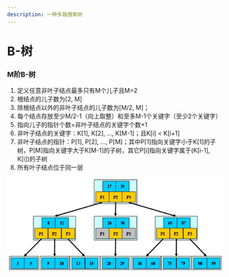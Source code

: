 ```yaml
---
description: 一种多路搜索树
---
```


# B-树

### M阶B-树

1. 定义任意非叶子结点最多只有M个儿子且M&gt;2
2. 根结点的儿子数为\[2, M\]
3. 除根结点以外的非叶子结点的儿子数为\[M/2, M\]；
4. 每个结点存放至少M/2-1（向上取整）和至多M-1个关键字（至少2个关键字） 
5. 指向儿子的指针个数=非叶子结点的关键字个数+1
6. 非叶子结点的关键字：K\[1\], K\[2\], …, K\[M-1\]；且K\[i\] &lt; K\[i+1\] 
7. 非叶子结点的指针：P\[1\], P\[2\], …, P\[M\]；其中P\[1\]指向关键字小于K\[1\]的子树，P\[M\]指向关键字大于K\[M-1\]的子树，其它P\[i\]指向关键字属于\(K\[i-1\], K\[i\]\)的子树
8. 所有叶子结点位于同一层

![M = 3](../../.gitbook/assets/image%20%2848%29.png)

